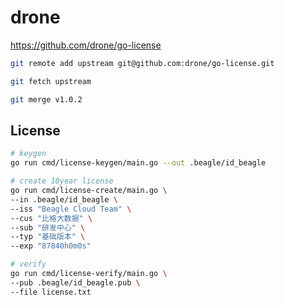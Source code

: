 # drone

<https://github.com/drone/go-license>

```bash
git remote add upstream git@github.com:drone/go-license.git

git fetch upstream

git merge v1.0.2
```

## License

```bash
# keygen
go run cmd/license-keygen/main.go --out .beagle/id_beagle

# create 10year license
go run cmd/license-create/main.go \
--in .beagle/id_beagle \
--iss "Beagle Cloud Team" \
--cus "比格大数据" \
--sub "研发中心" \
--typ "基础版本" \
--exp "87840h0m0s"

# verify
go run cmd/license-verify/main.go \
--pub .beagle/id_beagle.pub \
--file license.txt
```
